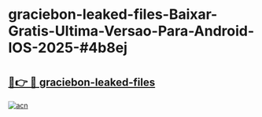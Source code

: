 # graciebon-leaked-files-Baixar-Gratis-Ultima-Versao-Para-Android-IOS-2025-#4b8ej

# <h2><a href="https://ainizakaria.my?title=graciebon-leaked-files&ref=24M">🔗👉 🔴 graciebon-leaked-files</a></h2>

[![acn](https://github.com/user-attachments/assets/0f9c940e-d8b0-45ae-aac7-cd30a18b3e1c)](https://ainizakaria.my?title=graciebon-leaked-files&ref=24M)

